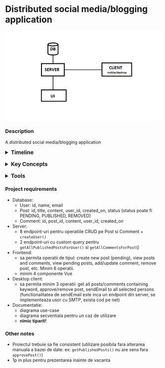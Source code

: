 # Distributed social media/blogging application
![System architecture](docs/project_architecture.png)
### Description
A distributed social media/blogging application

<details>
  <summary style="font-size: 1.25em;"><b>Timeline</b></summary>

1. intro & install tools
2. server (java spring)
3. free session
4. mobile (android)/desktop app (C#)
5. frontend (vue)
6. free session
7. final presentation
</details>
<br>
<details>
  <summary style="font-size: 1.25em;"><b>Key Concepts</b></summary>

- [java, jdk](https://www.scaler.com/topics/java/how-java-program-works/)
- [java Spring, dependency injection](https://docs.spring.io/spring-framework/docs/3.2.x/spring-framework-reference/html/overview.html)

- [API](https://www.postman.com/what-is-an-api/), [API endpoint](https://blog.postman.com/what-is-an-api-endpoint/), [Postman](https://www.geeksforgeeks.org/introduction-postman-api-development/)
- [JSON](https://www.w3schools.com/whatis/whatis_json.asp)
- [HTTP](https://www.geeksforgeeks.org/what-is-http/)
- [Rest](https://www.geeksforgeeks.org/rest-api-introduction/)
- [Get, Post, Put/Patch, Delete](https://restfulapi.net/http-methods/)

- [SQL](https://www.w3schools.com/sql/sql_intro.asp) / [CRUD operations](https://www.freecodecamp.org/news/crud-operations-explained/)
- [ORM](https://www.baeldung.com/cs/object-relational-mapping), [JDBC, JPA] (https://www.baeldung.com/jpa-vs-jdbc), Hibernate, SpringDataJPA

- optional: [Docker](https://www.simplilearn.com/tutorials/docker-tutorial/getting-started-with-docker)
</details>
<br>
<details>
  <summary style="font-size: 1.25em;"><b>Tools</b></summary>
Install following tools:

- [Git client](https://git-scm.com/downloads/win), [setup credentials locally](https://www.geeksforgeeks.org/how-to-set-git-username-and-password-in-gitbash/)
- [jdk](https://www.oracle.com/java/technologies/downloads), [mvn](https://maven.apache.org/download.cgi), [Intellij community edition](https://www.jetbrains.com/idea/download)
- [Postman](https://www.postman.com/downloads/)
- [Mysql installer](https://dev.mysql.com/downloads/installer/): install Mysql workbench, Mysql server, jdbc(JConnector)
- spring project initializer: https://start.spring.io/
- optional: [Docker](https://spring.io/guides/gs/spring-boot-docker)

Check installation in cmd:
- `git --version`
- `java --version`
- `mvn --version`

Other tools and libraries:
- spring project initializer: https://start.spring.io/
- [lombok](https://www.baeldung.com/intro-to-project-lombok)
- optional: [Docker](https://spring.io/guides/gs/spring-boot-docker)
</details>

### Project requirements
- Database:
  - User: id, name, email
  - Post: id, title, content, user_id, created_on, status (status poate fi PENDING, PUBLISHED, REMOVED)
  - Comment: id, post_id, content, user_id, created_on
- Server:
  - 8 endpoint-uri pentru operatiile CRUD pe Post si Comment + `createUser()`
  - 2 endpoint-uri cu custom query pentru `getAllPublishedPostsForUser()` si `getAllCommentsForPost`()
- Frontend:
  - sa permita operatii de tipul: create new post (pending), view posts and comments, view pending posts, add/update comment, remove post, etc. Minim 6 operatii.
  - minim 4 componente Vue
- Desktop client:
  - sa permita minim 3 operatii: get all posts/comments containing keyword, approve/remove post, sendEmail to all selected persons (functionalitatea de sendEmail este inca un endpoint din server, se implementeaza usor cu SMTP, exista cod pe net)
- Documentatie:
  - diagrama use-case
  - diagrama secventiala pentru un caz de utilizare
  - **nimic tiparit!**

### Other notes
- Proiectul trebuie sa fie consistent (utilizare posibila fara alterarea manuala a bazei de date: ex: `getPublishedPosts()` nu are sens fara `approvePost()`)
- 1p in plus pentru prezentarea inainte de vacanta